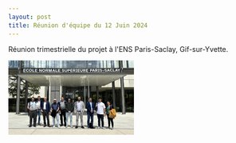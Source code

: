```yaml
---
layout: post
title: Réunion d'équipe du 12 Juin 2024
---
```



Réunion trimestrielle du projet à l'ENS Paris-Saclay, Gif-sur-Yvette. 

<div class="image-row">
    <a href="/public/ens.png" target="_blank">
            <img src="/public/ens.png" alt="Cliquez pour voir la photo" style="width: 50%; height: auto;">
    </a>
</div>


